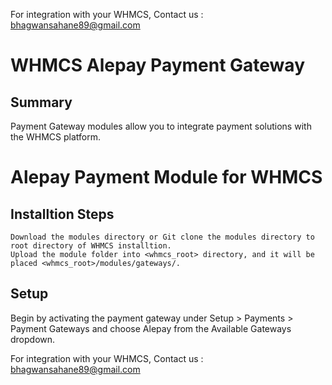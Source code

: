 For integration with your WHMCS, Contact us : bhagwansahane89@gmail.com

# WHMCS Alepay Payment Gateway

## Summary

Payment Gateway modules allow you to integrate payment solutions with the WHMCS platform.

# Alepay Payment Module for WHMCS

## Installtion Steps

    Download the modules directory or Git clone the modules directory to root directory of WHMCS installtion.
    Upload the module folder into <whmcs_root> directory, and it will be placed <whmcs_root>/modules/gateways/.

## Setup

Begin by activating the payment gateway under Setup > Payments > Payment Gateways and choose Alepay from the Available Gateways dropdown.


For integration with your WHMCS, Contact us : bhagwansahane89@gmail.com

